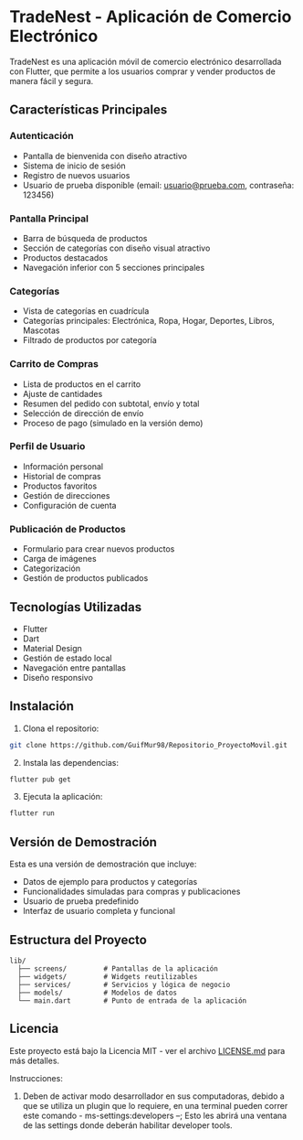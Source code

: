 # TradeNest - Aplicación de Comercio Electrónico

TradeNest es una aplicación móvil de comercio electrónico desarrollada con Flutter, que permite a los usuarios comprar y vender productos de manera fácil y segura.

## Características Principales

### Autenticación
- Pantalla de bienvenida con diseño atractivo
- Sistema de inicio de sesión
- Registro de nuevos usuarios
- Usuario de prueba disponible (email: usuario@prueba.com, contraseña: 123456)

### Pantalla Principal
- Barra de búsqueda de productos
- Sección de categorías con diseño visual atractivo
- Productos destacados
- Navegación inferior con 5 secciones principales

### Categorías
- Vista de categorías en cuadrícula
- Categorías principales: Electrónica, Ropa, Hogar, Deportes, Libros, Mascotas
- Filtrado de productos por categoría

### Carrito de Compras
- Lista de productos en el carrito
- Ajuste de cantidades
- Resumen del pedido con subtotal, envío y total
- Selección de dirección de envío
- Proceso de pago (simulado en la versión demo)

### Perfil de Usuario
- Información personal
- Historial de compras
- Productos favoritos
- Gestión de direcciones
- Configuración de cuenta

### Publicación de Productos
- Formulario para crear nuevos productos
- Carga de imágenes
- Categorización
- Gestión de productos publicados

## Tecnologías Utilizadas

- Flutter
- Dart
- Material Design
- Gestión de estado local
- Navegación entre pantallas
- Diseño responsivo

## Instalación

1. Clona el repositorio:
```bash
git clone https://github.com/GuifMur98/Repositorio_ProyectoMovil.git
```

2. Instala las dependencias:
```bash
flutter pub get
```

3. Ejecuta la aplicación:
```bash
flutter run
```

## Versión de Demostración

Esta es una versión de demostración que incluye:
- Datos de ejemplo para productos y categorías
- Funcionalidades simuladas para compras y publicaciones
- Usuario de prueba predefinido
- Interfaz de usuario completa y funcional

## Estructura del Proyecto

```
lib/
  ├── screens/         # Pantallas de la aplicación
  ├── widgets/         # Widgets reutilizables
  ├── services/        # Servicios y lógica de negocio
  ├── models/          # Modelos de datos
  └── main.dart        # Punto de entrada de la aplicación
```



## Licencia

Este proyecto está bajo la Licencia MIT - ver el archivo [LICENSE.md](LICENSE.md) para más detalles.

Instrucciones:
1. Deben de activar modo desarrollador en sus computadoras, debido a que se utiliza un plugin que lo requiere, en una 
terminal pueden correr este comando - ms-settings:developers –; Esto les abrirá una ventana de las settings donde deberán 
habilitar developer tools.
